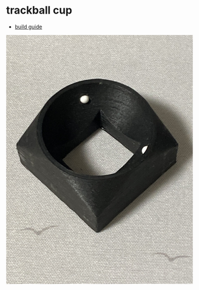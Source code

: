 # trackball cup
- [build guide](https://github.com/bbrfkr/dynamis-keyboard/blob/main/trackball-cup/BUILD.md)

![trackball-cup](https://github.com/bbrfkr/dynamis-keyboard/blob/images/images/trackball-cup.jpg?raw=true)
